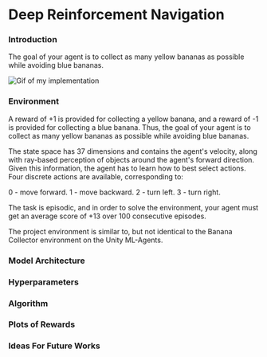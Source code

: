 
# Deep Reinforcement Navigation

### Introduction

The goal of your agent is to collect as many yellow bananas as possible while avoiding blue bananas.


![Gif of my implementation](media/agent_working.gif)


### Environment


A reward of +1 is provided for collecting a yellow banana, and a reward of -1 is provided for collecting a blue banana. Thus, the goal of your agent is to collect as many yellow bananas as possible while avoiding blue bananas.

The state space has 37 dimensions and contains the agent's velocity, along with ray-based perception of objects around the agent's forward direction. Given this information, the agent has to learn how to best select actions. Four discrete actions are available, corresponding to:


0 - move forward.
1 - move backward.
2 - turn left.
3 - turn right.


The task is episodic, and in order to solve the environment, your agent must get an average score of +13 over 100 consecutive episodes.

The project environment is similar to, but not identical to the Banana Collector environment on the Unity ML-Agents.

### Model Architecture




### Hyperparameters

### Algorithm

### Plots of Rewards

### Ideas For Future Works
